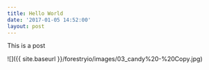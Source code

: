 ```yaml
---
title: Hello World
date: '2017-01-05 14:52:00'
layout: post
---
```

This is a post

![]({{ site.baseurl }}/forestryio/images/03_candy%20-%20Copy.jpg)